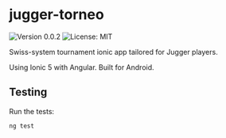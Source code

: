 # jugger-torneo 

![Version 0.0.2](https://img.shields.io/badge/version-0.0.2-informational) ![License: MIT](https://img.shields.io/badge/license-MIT-green)

Swiss-system tournament ionic app tailored for Jugger players.

Using Ionic 5 with Angular. Built for Android.

## Testing

Run the tests:

```shell
ng test
```
